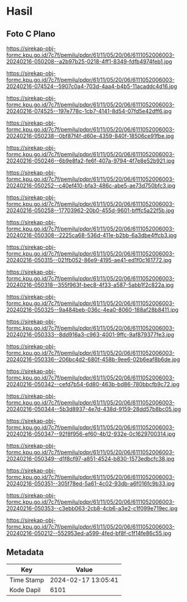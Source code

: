 # Hasil

## Foto C Plano

https://sirekap-obj-formc.kpu.go.id/7c7f/pemilu/pdpr/61/11/05/20/06/6111052006003-20240216-050208--a2b97b25-0218-4ff1-8349-fdfb4974feb1.jpg

https://sirekap-obj-formc.kpu.go.id/7c7f/pemilu/pdpr/61/11/05/20/06/6111052006003-20240216-074524--5907c0a4-703d-4aa4-b4b5-11acaddc4d16.jpg

https://sirekap-obj-formc.kpu.go.id/7c7f/pemilu/pdpr/61/11/05/20/06/6111052006003-20240216-074525--197e778c-1cb7-4141-8d54-07fd5e42dff6.jpg

https://sirekap-obj-formc.kpu.go.id/7c7f/pemilu/pdpr/61/11/05/20/06/6111052006003-20240216-050238--0bf87f4f-d60e-4359-840f-18506ce91fbe.jpg

https://sirekap-obj-formc.kpu.go.id/7c7f/pemilu/pdpr/61/11/05/20/06/6111052006003-20240216-050246--6b9e8fa2-fe6f-407a-9794-4f7e8e52b921.jpg

https://sirekap-obj-formc.kpu.go.id/7c7f/pemilu/pdpr/61/11/05/20/06/6111052006003-20240216-050252--c40ef410-bfa3-486c-abe5-ae73d750bfc3.jpg

https://sirekap-obj-formc.kpu.go.id/7c7f/pemilu/pdpr/61/11/05/20/06/6111052006003-20240216-050258--17703962-20b0-455d-9601-bfffc5a22f5b.jpg

https://sirekap-obj-formc.kpu.go.id/7c7f/pemilu/pdpr/61/11/05/20/06/6111052006003-20240216-050308--2225ca68-536d-411e-b2bb-6a3dbe4ffcb3.jpg

https://sirekap-obj-formc.kpu.go.id/7c7f/pemilu/pdpr/61/11/05/20/06/6111052006003-20240216-050315--021fb052-86e9-4195-ae41-ed1f0c161772.jpg

https://sirekap-obj-formc.kpu.go.id/7c7f/pemilu/pdpr/61/11/05/20/06/6111052006003-20240216-050318--355f963f-bec8-4f33-a587-5abb1f2c822a.jpg

https://sirekap-obj-formc.kpu.go.id/7c7f/pemilu/pdpr/61/11/05/20/06/6111052006003-20240216-050325--9a484beb-036c-4ea0-8060-188af28b8411.jpg

https://sirekap-obj-formc.kpu.go.id/7c7f/pemilu/pdpr/61/11/05/20/06/6111052006003-20240216-050333--8dd916a3-c963-4001-9ffc-9af879377fe3.jpg

https://sirekap-obj-formc.kpu.go.id/7c7f/pemilu/pdpr/61/11/05/20/06/6111052006003-20240216-050336--206bc4d2-680f-458b-9ee6-02b6eaf8b6de.jpg

https://sirekap-obj-formc.kpu.go.id/7c7f/pemilu/pdpr/61/11/05/20/06/6111052006003-20240216-050342--cefd7b54-6d80-463b-bd86-780bbcfb9c72.jpg

https://sirekap-obj-formc.kpu.go.id/7c7f/pemilu/pdpr/61/11/05/20/06/6111052006003-20240216-050344--5b3d8937-4e7d-438d-9159-28dd57b8bc05.jpg

https://sirekap-obj-formc.kpu.go.id/7c7f/pemilu/pdpr/61/11/05/20/06/6111052006003-20240216-050347--92f8f956-ef60-4b12-932e-0c1629700314.jpg

https://sirekap-obj-formc.kpu.go.id/7c7f/pemilu/pdpr/61/11/05/20/06/6111052006003-20240216-050349--d1f8cf97-a851-4524-b830-1573edbcfc38.jpg

https://sirekap-obj-formc.kpu.go.id/7c7f/pemilu/pdpr/61/11/05/20/06/6111052006003-20240216-050351--305f78ed-5a61-4c02-93db-a6f016fc9b33.jpg

https://sirekap-obj-formc.kpu.go.id/7c7f/pemilu/pdpr/61/11/05/20/06/6111052006003-20240216-050353--c3ebb063-2cb8-4cb6-a3e2-c1f099e719ec.jpg

https://sirekap-obj-formc.kpu.go.id/7c7f/pemilu/pdpr/61/11/05/20/06/6111052006003-20240216-050212--552953ed-a599-4fed-bf8f-c1f14fe86c55.jpg


## Metadata

| Key        | Value               |
| ---------- | ------------------- |
| Time Stamp | 2024-02-17 13:05:41 |
| Kode Dapil | 6101                |



